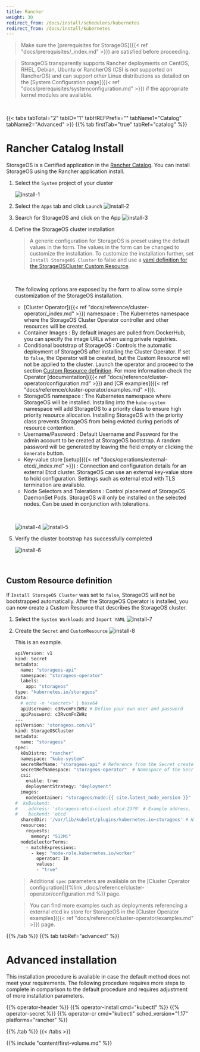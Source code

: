 ```yaml
---
title: Rancher
weight: 30
redirect_from: /docs/install/schedulers/kubernetes
redirect_from: /docs/install/kubernetes
---
```


> Make sure the 
> [prerequisites for StorageOS]({{< ref "docs/prerequisites/_index.md" >}}) are
> satisfied before proceeding.

> StorageOS transparently supports Rancher deployments on CentOS, RHEL,
> Debian, Ubuntu or RancherOS (CSI is not supported on RancherOS) and can
> support other Linux distributions as detailed on the [System Configuration
> page]({{< ref "docs/prerequisites/systemconfiguration.md" >}}) if the
> appropriate kernel modules are available.


&nbsp;

{{< tabs tabTotal="2" tabID="1" tabHREFPrefix="" tabName1="Catalog" tabName2="Advanced" >}}
{{% tab firstTab="true" tabRef="catalog" %}}

# Rancher Catalog Install

StorageOS is a Certified application in the [Rancher
Catalog](https://rancher.com/docs/rancher/v2.x/en/catalog/). You can install
StorageOS using the Rancher application install.

1. Select the `System` project of your cluster

    ![install-1](/images/rancher-ui-green-bubbles/rancher-1.png)

1. Select the `Apps` tab and click `Launch`
    ![install-2](/images/rancher-ui-green-bubbles/rancher-2.png)

1. Search for StorageOS and click on the App
    ![install-3](/images/rancher-ui-green-bubbles/rancher-3.png)

1. Define the StorageOS cluster installation

    > A generic configuration for StorageOS is preset using the default values in
    > the form. The values in the form can be changed to customize the
    > installation. To customize the installation further, set `Install StorageOS
    > Cluster` to false and use a [yaml definition for the StorageOSCluster
    > Custom
    > Resource](/docs/install/rancher/install/rancher-catalog#custom-resource-definition).

    &nbsp;

    The following options are exposed by the form to allow some simple
    customization of the StorageOS installation.
    - [Cluster Operator]({{< ref "docs/reference/cluster-operator/_index.md" >}}) namespace
    : The Kubernetes namespace where the StorageOS Cluster Operator controller
    and other resources will be created.
    - Container Images
    : By default images are pulled from DockerHub, you can specify the image URLs
    when using private registries.
    - Conditional bootstrap of StorageOS 
    : Controls the automatic deployment of StorageOS after installing the
    Cluster Operator. If set to `false`, the Operator will be created, but the
    Custom Resource will not be applied to the cluster. Launch the operator and
    proceed to the section [Custom Resource
    definition](#custom-resource-definition). For more information check the
    Operator [documentation]({{< ref
    "docs/reference/cluster-operator/configuration.md" >}}) and [CR
    examples]({{< ref "docs/reference/cluster-operator/examples.md" >}}).
    - StorageOS namespace
    : The Kubernetes namespace where StorageOS will be installed. Installing
    into the `kube-system` namespace will add StorageOS to a priority class to
    ensure high priority resource allocation. Installing StorageOS with the
    priority class prevents StorageOS from being evicted during periods of
    resource contention.
    - Username/Password
    : Default Username and Password for the admin account to be created at
    StorageOS bootstrap. A random password will be generated by leaving the
    field empty or clicking the `Generate` button.
    - Key-value store [setup]({{< ref "docs/operations/external-etcd/_index.md" >}})
    : Connection and configuration details for an external Etcd cluster.
    StorageOS can use an external key-value store to hold configuration.
    Settings such as external etcd with TLS termination are available.
    - Node Selectors and Tolerations
    : Control placement of StorageOS DaemonSet Pods. StorageOS will only be installed
    on the selected nodes. Can be used in conjunction with tolerations.

    &nbsp;

    ![install-4](/images/rancher-ui-green-bubbles/rancher-4.png)
    ![install-5](/images/rancher-ui-green-bubbles/rancher-5.png)


1. Verify the cluster bootstrap has successfully completed

    ![install-6](/images/rancher-ui-green-bubbles/rancher-6.png)


&nbsp;

## Custom Resource definition

If `Install StorageOS Cluster` was set to `false`, StorageOS will not be
bootstrapped automatically. After the StorageOS Operator is installed, you can
now create a Custom Resource that describes the StorageOS cluster.

1. Select the `System Workloads` and `Import YAML`
    ![install-7](/images/rancher-ui-green-bubbles/rancher-7.png)

1. Create the `Secret` and `CustomResource`
    ![install-8](/images/rancher-ui-green-bubbles/rancher-8.png)


    This is an example.

    ```bash
    apiVersion: v1
    kind: Secret
    metadata:
      name: "storageos-api"
      namespace: "storageos-operator"
      labels:
        app: "storageos"
    type: "kubernetes.io/storageos"
    data:
      # echo -n '<secret>' | base64
      apiUsername: c3RvcmFnZW9z # Define your own user and password
      apiPassword: c3RvcmFnZW9z
    ---
    apiVersion: "storageos.com/v1"
    kind: StorageOSCluster
    metadata:
      name: "storageos"
    spec:
      k8sDistro: "rancher"
      namespace: "kube-system"
      secretRefName: "storageos-api" # Reference from the Secret created in the previous step
      secretRefNamespace: "storageos-operator"  # Namespace of the Secret
      csi:
        enable: true
        deploymentStrategy: "deployment"
      images:
        nodeContainer: "storageos/node:{{ site.latest_node_version }}" # StorageOS version
    #  kvBackend:
    #    address: 'storageos-etcd-client.etcd:2379' # Example address, change for your etcd endpoint
    #    backend: 'etcd'
      sharedDir: '/var/lib/kubelet/plugins/kubernetes.io~storageos' # Needed when Kubelet runs as a container
      resources:
        requests:
          memory: "512Mi"
      nodeSelectorTerms:
        - matchExpressions:
          - key: "node-role.kubernetes.io/worker"
            operator: In
            values:
            - "true"
    ```

    > Additional `spec` parameters are available on the [Cluster Operator
    > configuration]({%link _docs/reference/cluster-operator/configuration.md %}) page.

    > You can find more examples such as deployments referencing a external
    > etcd kv store for StorageOS in the [Cluster Operator examples]({{< ref "docs/reference/cluster-operator/examples.md" >}}) page.

{{% /tab %}}
{{% tab tabRef="advanced" %}}

# Advanced installation

This installation procedure is available in case the default method does not
meet your requirements. The following procedure requires more steps to complete
in comparison to the default procedure and requires adjustment of more
installation parameters.

{{% operator-header %}}
{{% operator-install cmd="kubectl" %}}
{{% operator-secret %}}
{{% operator-cr cmd="kubectl" sched_version="1.17" platforms="rancher" %}}

{{% /tab %}}
{{< /tabs >}}

{{% include "content/first-volume.md" %}}
